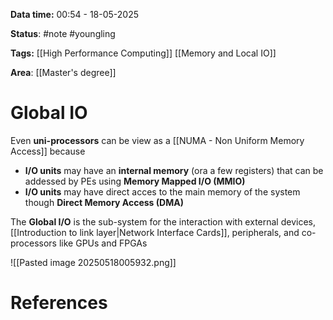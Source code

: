 **Data time:** 00:54 - 18-05-2025

**Status**: #note #youngling 

**Tags:** [[High Performance Computing]] [[Memory and Local IO]]

**Area**: [[Master's degree]]
# Global IO

Even **uni-processors** can be view as a [[NUMA - Non Uniform Memory Access]] because
- **I/O units** may have an **internal memory** (ora a few registers) that can be addessed by PEs using **Memory Mapped I/O (MMIO)**
- **I/O units** may have direct acces to the main memory of the system though **Direct Memory Access (DMA)**

The **Global I/O** is the sub-system for the interaction with external devices, [[Introduction to link layer|Network Interface Cards]], peripherals, and co-processors like GPUs and FPGAs

![[Pasted image 20250518005932.png]]
# References